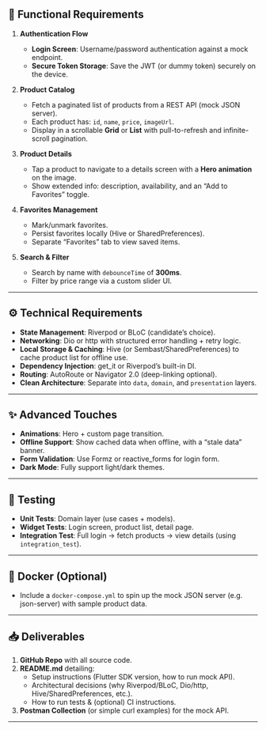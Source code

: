 ## 🚀 Functional Requirements

1. **Authentication Flow**  
   - **Login Screen**: Username/password authentication against a mock endpoint.  
   - **Secure Token Storage**: Save the JWT (or dummy token) securely on the device.

2. **Product Catalog**  
   - Fetch a paginated list of products from a REST API (mock JSON server).  
   - Each product has: `id`, `name`, `price`, `imageUrl`.  
   - Display in a scrollable **Grid** or **List** with pull-to-refresh and infinite-scroll pagination.

3. **Product Details**  
   - Tap a product to navigate to a details screen with a **Hero animation** on the image.  
   - Show extended info: description, availability, and an “Add to Favorites” toggle.

4. **Favorites Management**  
   - Mark/unmark favorites.  
   - Persist favorites locally (Hive or SharedPreferences).  
   - Separate “Favorites” tab to view saved items.

5. **Search & Filter**  
   - Search by name with `debounceTime` of **300ms**.  
   - Filter by price range via a custom slider UI.

---

## ⚙️ Technical Requirements

- **State Management**: Riverpod or BLoC (candidate’s choice).  
- **Networking**: Dio or http with structured error handling + retry logic.  
- **Local Storage & Caching**: Hive (or Sembast/SharedPreferences) to cache product list for offline use.  
- **Dependency Injection**: get_it or Riverpod’s built-in DI.  
- **Routing**: AutoRoute or Navigator 2.0 (deep-linking optional).  
- **Clean Architecture**: Separate into `data`, `domain`, and `presentation` layers.

---

## ✨ Advanced Touches

- **Animations**: Hero + custom page transition.  
- **Offline Support**: Show cached data when offline, with a “stale data” banner.  
- **Form Validation**: Use Formz or reactive_forms for login form.  
- **Dark Mode**: Fully support light/dark themes.  

---

## 🧪 Testing

- **Unit Tests**: Domain layer (use cases + models).  
- **Widget Tests**: Login screen, product list, detail page.  
- **Integration Test**: Full login → fetch products → view details (using `integration_test`).

---

## 🐳 Docker (Optional)

- Include a `docker-compose.yml` to spin up the mock JSON server (e.g. json-server) with sample product data.

---

## 📥 Deliverables

1. **GitHub Repo** with all source code.  
2. **README.md** detailing:
   - Setup instructions (Flutter SDK version, how to run mock API).  
   - Architectural decisions (why Riverpod/BLoC, Dio/http, Hive/SharedPreferences, etc.).  
   - How to run tests & (optional) CI instructions.  
3. **Postman Collection** (or simple curl examples) for the mock API.

---
